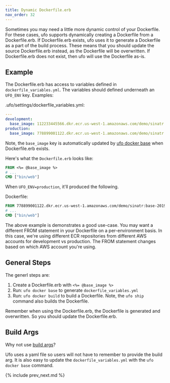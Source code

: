 ```yaml
---
title: Dynamic Dockerfile.erb
nav_order: 32
---
```


Sometimes you may need a little more dynamic control of your Dockerfile. For these cases, ufo supports dynamically creating a Dockerfile from a Dockerfile.erb.  If Dockerfile.erb exists, ufo uses it to generate a Dockerfile as a part of the build process.  These means that you should update the source Dockerfile.erb instead, as the Dockerfile will be overwritten.  If Dockerfile.erb does not exist, then ufo will use the Dockerfile as-is.

## Example

The Dockerfile.erb has access to variables defined in `dockerfile_variables.yml`. The variables should defined underneath an `UFO_ENV` key. Examples:

.ufo/settings/dockerfile_variables.yml:

```yaml
---
development:
  base_image: 112233445566.dkr.ecr.us-west-1.amazonaws.com/demo/sinatr:base-2019-06-10T03-22-34-f91cdd350
production:
  base_image: 778899001122.dkr.ecr.us-west-1.amazonaws.com/demo/sinatr:base-2019-06-10T03-23-34-abccddxzy
```

Note, the `base_image` key is automatically updated by [ufo docker base](http://ufoships.com/reference/ufo-docker-base/) when Dockerfile.erb exists.

Here's what the `Dockerfile.erb` looks like:

```Dockerfile
FROM <%= @base_image %>
# ...
CMD ["bin/web"]
```

When `UFO_ENV=production`, it'll produced the following.

Dockerfile:

```Dockerfile
FROM 778899001122.dkr.ecr.us-west-1.amazonaws.com/demo/sinatr:base-2019-06-10T03-23-34-abccddxzy
# ...
CMD ["bin/web"]
```

The above example is demonstrates a good use-case. You may want a different FROM statement in your Dockerfile on a per-environment basis.  In this case, we're using different ECR repositories from different AWS accounts for development vs production. The FROM statement changes based on which AWS account you're using.

## General Steps

The generl steps are:

1. Create a Dockerfile.erb with `<%= @base_image %>`
2. Run: `ufo docker base` to generate `dockerfile_variables.yml`
3. Run: `ufo docker build` to build a Dockerfile. Note, the `ufo ship` command also builds the Dockerfile.

Remember when using the Dockerfile.erb, the Dockerfile is generated and overwritten. So you should update the Dockerfile.erb.

## Build Args

Why not use [build args](https://www.jeffgeerling.com/blog/2017/use-arg-dockerfile-dynamic-image-specification)?

Ufo uses a yaml file so users will not have to remember to provide the build arg. It is also easy to update the `dockerfile_variables.yml` with the `ufo docker base` command.

{% include prev_next.md %}